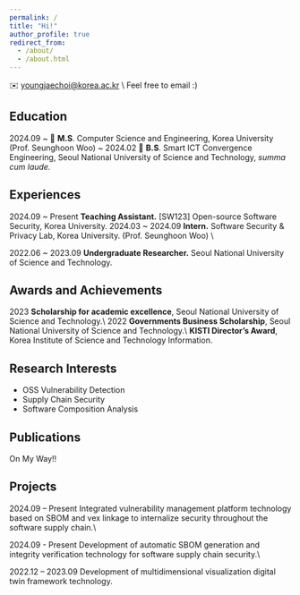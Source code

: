 ```yaml
---
permalink: /
title: "Hi!"
author_profile: true
redirect_from: 
  - /about/
  - /about.html
---
```

<!-- Youngjae Choi -->
✉️ youngjaechoi@korea.ac.kr \\
    Feel free to email :) 

## Education

2024.09 ~ 🏫 **M.S**. Computer Science and Engineering, Korea University (Prof. Seunghoon Woo)
~ 2024.02 🏫 **B.S**. Smart ICT Convergence Engineering, Seoul National University of Science and
Technology, *summa cum laude.*

## Experiences

2024.09 ~ Present **Teaching Assistant.** [SW123] Open-source Software Security, Korea University.
2024.03 ~ 2024.09 **Intern.** Software Security & Privacy Lab, Korea University. (Prof. Seunghoon Woo) \\

2022.06 ~ 2023.09 **Undergraduate Researcher.** Seoul National University of Science and Technology.

## Awards and Achievements

2023 **Scholarship for academic excellence**, Seoul National University of Science and Technology.\\
2022 **Governments Business Scholarship**, Seoul National University of Science and Technology.\\
**KISTI Director’s Award**, Korea Institute of Science and Technology Information.

## Research Interests

- OSS Vulnerability Detection
- Supply Chain Security
- Software Composition Analysis

## Publications

On My Way!!

## Projects

2024.09 – Present Integrated vulnerability management platform technology based on SBOM and vex
linkage to internalize security throughout the software supply chain.\\

2024.09 - Present Development of automatic SBOM generation and integrity verification technology
for software supply chain security.\\

2022.12 – 2023.09 Development of multidimensional visualization digital twin framework technology.
